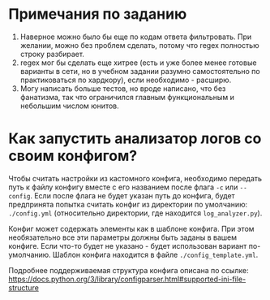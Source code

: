 # Примечания по заданию
1. Наверное можно было бы еще по кодам ответа фильтровать. При желании, можно без проблем сделать, потому что regex 
полностью строку разбирает.
1. regex мог бы сделать еще хитрее (есть и уже более менее готовые варианты в сети, но в учебном задании разумно 
самостоятельно по практиковаться по хардкору), если необходимо - расширю.
1. Могу написать больше тестов, но вроде написано, что без фанатизма, так что ограничился главным функциональным и 
небольшим числом юнитов.

# Как запустить анализатор логов со своим конфигом?
Чтобы считать настройки из кастомного конфига, необходимо передать путь к файлу конфигу вместе с его названием после 
флага `-c` или `--config`. Если после флага не будет указан путь до конфига, будет предпринята попытка считать конфиг
 из директории по умолчанию: `./config.yml` (относительно директории, где находится `log_analyzer.py`).

Конфиг может содержать элементы как в шаблоне конфига. При этом необязательно все эти параметры должны быть 
заданы  в вашем конфиге.  Если что-то будет не указано - будет использован вариант по-умолчанию. Шаблон конфига 
находится в файле `./config_template.yml`.


Подробнее поддерживаемая структура конфига описана по ссылке:
https://docs.python.org/3/library/configparser.html#supported-ini-file-structure
